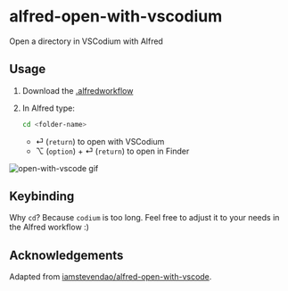 # alfred-open-with-vscodium

Open a directory in VSCodium with Alfred

## Usage

1. Download the [.alfredworkflow]()
2. In Alfred type:

    ```bash
    cd <folder-name>
    ```

   - &#x23ce; (`return`) to open with VSCodium
   - &#x2325; (`option`) + &#x23ce; (`return`) to open in Finder

<p align="center"></p>
<img alt="open-with-vscode gif" src="https://media.giphy.com/media/ocF00k2wnswpwfuJ94/giphy.gif"/>
</p>

## Keybinding

Why `cd`? Because `codium` is too long.
Feel free to adjust it to your needs in the Alfred workflow :)

## Acknowledgements

Adapted from [iamstevendao/alfred-open-with-vscode](https://github.com/iamstevendao/alfred-open-with-vscode).
